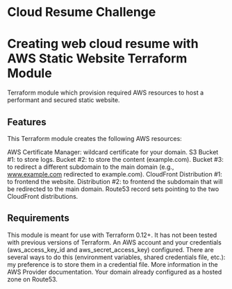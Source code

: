 # Cloud Resume Challenge
# Creating web cloud resume with AWS Static Website Terraform Module

Terraform module which provision required AWS resources to host a performant and secured static website.

## Features
This Terraform module creates the following AWS resources:

AWS Certificate Manager: wildcard certificate for your domain.
S3
Bucket #1: to store logs.
Bucket #2: to store the content (example.com).
Bucket #3: to redirect a different subdomain to the main domain (e.g., www.example.com redirected to example.com).
CloudFront
Distribution #1: to frontend the website.
Distribution #2: to frontend the subdomain that will be redirected to the main domain.
Route53 record sets pointing to the two CloudFront distributions.
## Requirements
This module is meant for use with Terraform 0.12+. It has not been tested with previous versions of Terraform.
An AWS account and your credentials (aws_access_key_id and aws_secret_access_key) configured. There are several ways to do this (environment variables, shared credentials file, etc.): my preference is to store them in a credential file. More information in the AWS Provider documentation.
Your domain already configured as a hosted zone on Route53.
